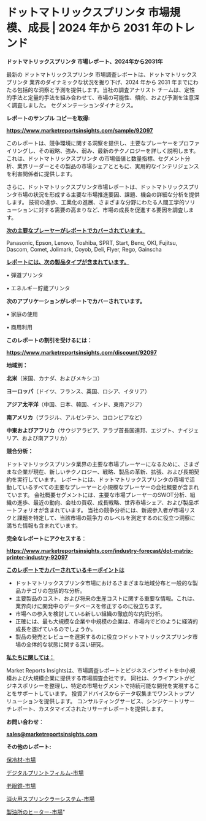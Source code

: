 # ドットマトリックスプリンタ 市場規模、成長 | 2024 年から 2031 年のトレンド

<strong>ドットマトリックスプリンタ 市場レポート、2024年から2031年</strong>

最新の ドットマトリックスプリンタ 市場調査レポートは、ドットマトリックスプリンタ 業界のダイナミックな状況を掘り下げ、2024 年から 2031 年までにわたる包括的な洞察と予測を提供します。当社の調査アナリスト チームは、定性的手法と定量的手法を組み合わせて、市場の可能性、傾向、および予測を注意深く調査しました。 セグメンテーションダイナミクス。



<strong>レポートのサンプル コピーを取得:</strong> <a href=https://www.marketreportsinsights.com/sample/92097>

<strong><u>https://www.marketreportsinsights.com/sample/92097</u></strong></a>

このレポートは、競争環境に関する洞察を提供し、主要なプレーヤーをプロファイリングし、その戦略、強み、弱み、最新のテクノロジーを詳しく説明します。 これは、ドットマトリックスプリンタ の市場価値と数量指標、セグメント分析、業界リーダーとその製品の市場シェアとともに、実用的なインテリジェンスを利害関係者に提供します。

さらに、ドットマトリックスプリンタ市場レポートは、ドットマトリックスプリンタ市場の状況を形成する主要な市場推進要因、課題、機会の詳細な分析を提供します。 技術の進歩、工業化の進展、さまざまな分野にわたる人間工学的ソリューションに対する需要の高まりなど、市場の成長を促進する要因を調査します。



<strong><u>次の主要なプレーヤーがレポートでカバーされています。</u></strong>

Panasonic, Epson, Lenovo, Toshiba, SPRT, Start, Benq, OKI, Fujitsu, Dascom, Comet, Jolimark, Coyob, Deli, Flyer, Rego, Gainscha



<strong><u><b>レポートには、次の製品タイプが含まれています。</b></u></strong>

• 弾道プリンタ

• エネルギー貯蔵プリンタ



<strong><b>次のアプリケーションがレポートでカバーされています。</b></strong>

• 家庭の使用

• 商用利用



<strong><b>このレポートの割引を受けるには：</b></strong><a href=https://www.marketreportsinsights.com/discount/92097>

<strong><u>https://www.marketreportsinsights.com/discount/92097</u></strong></a>



<strong>地域別：</strong>



<strong>北米</strong>（米国、カナダ、およびメキシコ）



<strong>ヨーロッパ</strong>（ドイツ、フランス、英国、ロシア、イタリア）



<strong>アジア太平洋</strong>（中国、日本、韓国、インド、東南アジア）



<strong>南アメリカ</strong>（ブラジル、アルゼンチン、コロンビアなど）



<strong>中東およびアフリカ</strong>（サウジアラビア、アラブ首長国連邦、エジプト、ナイジェリア、および南アフリカ）



<strong>競合分析：</strong>

ドットマトリックスプリンタ業界の主要な市場プレーヤーになるために、さまざまな企業が現在、新しいテクノロジー、戦略、製品の革新、拡張、および長期契約を実行しています。 レポートには、ドットマトリックスプリンタの市場で活動しているすべての主要なプレーヤーと小規模なプレーヤーの会社概要が含まれています。 会社概要セグメントには、主要な市場プレーヤーのSWOT分析、組織の進歩、最近の動向、会社の買収、成長戦略、世界市場シェア、および製品ポートフォリオが含まれています。 当社の競争分析には、新規参入者が市場リスクと課題を特定して、当該市場の競争力 のレベルを測定するのに役立つ洞察に満ちた情報も含まれています。



<strong>完全なレポートにアクセスする</strong>：

<a href=https://www.marketreportsinsights.com/industry-forecast/dot-matrix-printer-industry-92097>

<strong><u>https://www.marketreportsinsights.com/industry-forecast/dot-matrix-printer-industry-92097</u></strong></a>



<strong><u><b>このレポートでカバーされているキーポイントは</b></u></strong>
<ul>
  <li>ドットマトリックスプリンタ市場におけるさまざまな地域分布と一般的な製品カテゴリの包括的な分析。</li>
  <li>主要製品のコスト、および将来の生産コストに関する重要な情報。これは、業界向けに開発中のデータベースを修正するのに役立ちます。</li>
  <li>市場への参入を検討している新しい組織の徹底的な内訳分析。</li>
  <li>正確には、最も大規模な企業や中規模の企業は、市場内でどのように経済的成長を遂げているのでしょうか。</li>
  <li>製品の発売とレビューを選択するのに役立つドットマトリックスプリンタ市場の全体的な状態に関する深い研究。</li>
</ul>


<strong><u><b>私たちに関しては：</b></u></strong>

Market Reports Insightsは、市場調査レポートとビジネスインサイトを中小規模および大規模企業に提供する市場調査会社です。 同社は、クライアントがビジネスポリシーを整理し、特定の市場セグメントで持続可能な開発を実現することをサポートしています。 投資アドバイスからデータ収集までワンストップソリューションを提供します。 コンサルティングサービス、シンジケートリサーチレポート、カスタマイズされたリサーチレポートを提供します。



<strong><b>お問い合わせ</b></strong>：

<a href=mailto:sales@marketreportsinsights.com>

<strong><u>sales@marketreportsinsights.com</u></strong></a>



<strong>その他のレポート:</strong>

<a href=https://www.linkedin.com/pulse/保冷材-市場-2023-競争分析と事業成長-2030-analytics-achievers-24-analysis-kqdrf/>保冷材-市場</a>

<a href=https://www.linkedin.com/pulse/デジタルプリントフィルム-市場-2023-新興市場-将来の動向と市場需要-2030-tiv8f/>デジタルプリントフィルム-市場</a>

<a href=https://www.linkedin.com/pulse/老眼鏡-市場-2023-最新の-cagr-および成長分析-2030-hiolf/>老眼鏡-市場</a>

<a href=https://www.linkedin.com/pulse/消火用スプリンクラーシステム-市場-2023-swot-分析と最新イノベーション-2030-pr-news-hub-tft9f/>消火用スプリンクラーシステム-市場</a>

<a href=https://www.linkedin.com/pulse/製油所のヒーター-市場-2030-年までの需要に焦点を当てた-2023-baftf/>製油所のヒーター-市場</a>"
